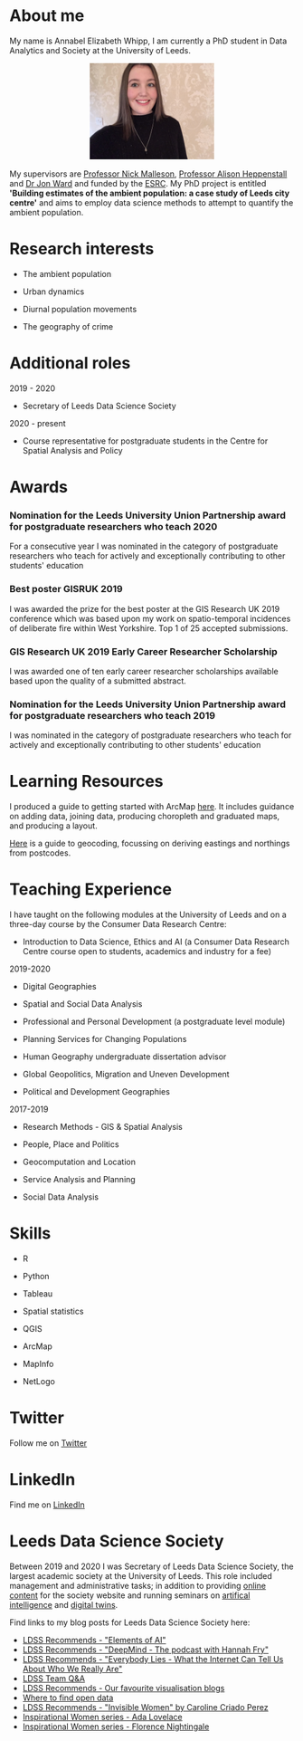 # About me

My name is Annabel Elizabeth Whipp, I am currently a PhD student in Data Analytics and Society at the University of Leeds.

<p align="center">
  <img width="220" height="170" src="IMG_5412.JPG">
</p>

My supervisors are [Professor Nick Malleson](http://nickmalleson.co.uk), [Professor Alison Heppenstall](https://www.turing.ac.uk/people/researchers/alison-heppenstall) and [Dr Jon Ward](http://www1.maths.leeds.ac.uk/~jaward/) and funded by the [ESRC](http://www.esrc.ac.uk). My PhD project is entitled **'Building estimates of the ambient population: a case study of Leeds city centre'** and aims to employ data science methods to attempt to quantify the ambient population. 


# Research interests

- The ambient population

- Urban dynamics

- Diurnal population movements

- The geography of crime 


# Additional roles

2019 - 2020

- Secretary of Leeds Data Science Society

2020 - present

- Course representative for postgraduate students in the Centre for Spatial Analysis and Policy


# Awards

### Nomination for the Leeds University Union Partnership award for postgraduate researchers who teach 2020

For a consecutive year I was nominated in the category of postgraduate researchers who teach for actively and exceptionally contributing to other students' education

### Best poster GISRUK 2019

I was awarded the prize for the best poster at the GIS Research UK 2019 conference which was based upon my work on spatio-temporal incidences of deliberate fire within West Yorkshire. Top 1 of 25 accepted submissions.


### GIS Research UK 2019 Early Career Researcher Scholarship

I was awarded one of ten early career researcher scholarships available based upon the quality of a submitted abstract.


### Nomination for the Leeds University Union Partnership award for postgraduate researchers who teach 2019

I was nominated in the category of postgraduate researchers who teach for actively and exceptionally contributing to other students' education

# Learning Resources

I produced a guide to getting started with ArcMap [here](https://github.com/annabelelizabethwhipp/LearningResources/blob/master/Getting%20started%20with%20ArcMap.pdf). It includes guidance on adding data, joining data, producing choropleth and graduated maps, and producing a layout.

[Here](https://github.com/annabelelizabethwhipp/LearningResources/blob/master/Geocoding%20Postcodes.pdf) is a guide to geocoding, focussing on deriving eastings and northings from postcodes. 


# Teaching Experience

I have taught on the following modules at the University of Leeds and on a three-day course by the Consumer Data Research Centre:

- Introduction to Data Science, Ethics and AI (a Consumer Data Research Centre course open to students, academics and industry for a fee)

2019-2020

- Digital Geographies

- Spatial and Social Data Analysis 

- Professional and Personal Development (a postgraduate level module)

- Planning Services for Changing Populations

- Human Geography undergraduate dissertation advisor

- Global Geopolitics, Migration and Uneven Development

- Political and Development Geographies

2017-2019

- Research Methods - GIS & Spatial Analysis

- People, Place and Politics 

- Geocomputation and Location

- Service Analysis and Planning

- Social Data Analysis

# Skills

- R

- Python

- Tableau

- Spatial statistics

- QGIS

- ArcMap

- MapInfo

- NetLogo

# Twitter

Follow me on [Twitter](https://twitter.com/AnnabelWhipp)

# LinkedIn

Find me on [LinkedIn](https://uk.linkedin.com/in/annabel-whipp-82ab00183)

# Leeds Data Science Society

Between 2019 and 2020 I was Secretary of Leeds Data Science Society, the largest academic society at the University of Leeds. This role included management and administrative tasks; in addition to providing [online content](https://leedsdatascience.github.io/authors/annabel/) for the society website and running seminars on [artifical intelligence](https://leedsdatascience.github.io/talk/introtoai20/) and [digital twins](https://leedsdatascience.github.io/talk/digitaltwins19/). 

Find links to my blog posts for Leeds Data Science Society here:

- [LDSS Recommends - "Elements of AI"](https://leedsdatascience.github.io/post/elements-of-ai/)
- [LDSS Recommends - "DeepMind - The podcast with Hannah Fry"](https://leedsdatascience.github.io/post/deepmind-podcast/)
- [LDSS Recommends - "Everybody Lies - What the Internet Can Tell Us About Who We Really Are"](https://leedsdatascience.github.io/post/everybody-lies/)
- [LDSS Team Q&A](https://leedsdatascience.github.io/post/team-q-a/)
- [LDSS Recommends - Our favourite visualisation blogs](https://leedsdatascience.github.io/post/visualisation-blogs/)
- [Where to find open data](https://leedsdatascience.github.io/post/open-data/)
- [LDSS Recommends - "Invisible Women" by Caroline Criado Perez](https://leedsdatascience.github.io/post/invisible-women/)
- [Inspirational Women series - Ada Lovelace](https://leedsdatascience.github.io/post/ada-lovelace/)
- [Inspirational Women series - Florence Nightingale](https://leedsdatascience.github.io/post/florence-nightingale/)
